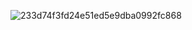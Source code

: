 ![233d74f3fd24e51ed5e9dba0992fc868](https://github.com/user-attachments/assets/aec7bf2e-ab88-4b95-82f1-3b678c88365c)
